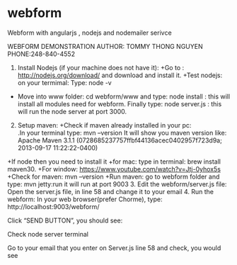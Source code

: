# webform
Webform with angularjs , nodejs and nodemailer serivce

WEBFORM DEMONSTRATION
AUTHOR: TOMMY THONG NGUYEN
PHONE:248-840-4552

1. Install Nodejs (if your machine does not have it):
+Go to : http://nodejs.org/download/     and download and install it.
+Test nodejs:  on your termimal: Type: node -v   
+ Move into www folder:  cd webform/www
and type:    node install      : this will install all modules need for webform.
Finally type: node server.js    : this will run the node server at port 3000.

2. Setup maven:
+Check if maven already installed in your pc:   
.In your terminal type: mvn –version        It will show you maven version like: Apache Maven 3.1.1 (0728685237757ffbf44136acec0402957f723d9a; 2013-09-17 11:22:22-0400)


+If node then you need to install it 
+for mac: type in terminal: brew install maven30.
+For window: https://www.youtube.com/watch?v=Jtj-0yhox5s
+Check for maven: mvn –version
+Run maven: go to webform folder and type: mvn jetty:run
it will run at port 9003
3. Edit the webform/server.js  file:
Open the server.js file, in line 58  and change it to your email 
4. Run the webform:
In your web browser(prefer Chorme), type: 
http://localhost:9003/webform/


Click “SEND BUTTON”, you should see:


Check node server terminal 









Go to your email that you enter on Server.js line 58 and check, you would see

